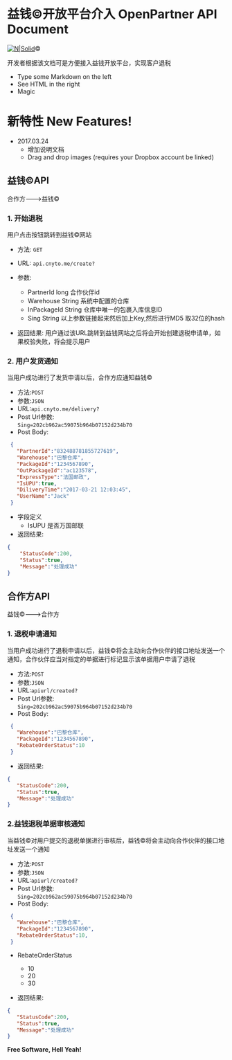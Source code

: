 # 益钱&copy;开放平台介入 OpenPartner API Document

[![N|Solid](https://www.cnyto.me/resources/images/logo.png)](https://partner.cnyto.me)&copy;

开发者根据该文档可是方便接入益钱开放平台，实现客户退税
  - Type some Markdown on the left
  - See HTML in the right
  - Magic

# 
# 新特性 New Features!
- 2017.03.24
  - 增加说明文档 
  - Drag and drop images (requires your Dropbox account be linked)

## 益钱©API

合作方--->益钱&copy;

### 1. 开始退税
 用户点击按钮跳转到益钱&copy;网站

 - 方法: `GET`
 - URL: `api.cnyto.me/create?`
 - 参数:  
   - PartnerId long 合作伙伴id
   - Warehouse String 系统中配置的仓库
   - InPackageId String 仓库中唯一的包裹入库信息ID
   - Sing String   以上参数链接起来然后加上Key,然后进行MD5 取32位的hash
 
 
- 返回结果:
	用户通过该URL跳转到益钱网站之后将会开始创建退税申请单，如果校验失败，将会提示用户
	
### 2. 用户发货通知 
当用户成功进行了发货申请以后，合作方应通知益钱&copy;

- 方法:`POST`
- 参数:`JSON`
- URL:`api.cnyto.me/delivery?`
- Post Url参数:  
  `Sing=202cb962ac59075b964b07152d234b70`  
- Post Body:

 ```json
  {
	"PartnerId":"832488781855727619",
	"Warehouse":"巴黎仓库",
	"PackageId":"1234567890",
	"OutPackageId":"ac123578",
	"ExpressType":"法国邮政",
	"IsUPU":true,
	"DiliveryTime":"2017-03-21 12:03:45",
	"UserName":"Jack"	
  }
```

   - 字段定义
     - IsUPU 是否万国邮联
- 返回结果:
 
```json
{
	"StatusCode":200,
	"Status":true,
	"Message":"处理成功"
}
```


## 合作方API
益钱&copy;--->合作方
### 1. 退税申请通知
 当用户成功进行了退税申请以后，益钱&copy;将会主动向合作伙伴的接口地址发送一个通知，合作伙伴应当对指定的单据进行标记显示该单据用户申请了退税
	 
- 方法:`POST`
- 参数:`JSON`
- URL:`apiurl/created?`
- Post Url参数:  
  `Sing=202cb962ac59075b964b07152d234b70`  
- Post Body:

 ```json
  {
	"Warehouse":"巴黎仓库",
	"PackageId":"1234567890",
	"RebateOrderStatus":10
  }
```

- 返回结果:

 ```json
{
	"StatusCode":200,
	"Status":true,
	"Message":"处理成功"
}
```


### 2.益钱退税单据审核通知  
 当益钱&copy;对用户提交的退税单据进行审核后，益钱&copy;将会主动向合作伙伴的接口地址发送一个通知

- 方法:`POST`
- 参数:`JSON`
- URL:`apiurl/created?`
- Post Url参数:  
  `Sing=202cb962ac59075b964b07152d234b70`  
- Post Body:

 ```json
  {
	"Warehouse":"巴黎仓库",
	"PackageId":"1234567890",
	"RebateOrderStatus":10,
  }
```

  - RebateOrderStatus
    - 10
    - 20
    - 30

- 返回结果:
 
 ```json
{
	"StatusCode":200,
	"Status":true,
	"Message":"处理成功"
}
```

 
**Free Software, Hell Yeah!**
